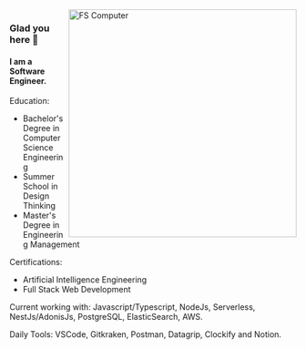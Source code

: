 <img src="https://raw.githubusercontent.com/MicaelliMedeiros/micaellimedeiros/master/image/computer-illustration.png" min-width="400px" max-width="400px" width="400px" align="right" alt="FS Computer">

### Glad you here 👋


#### I am a Software Engineer.

Education:
- Bachelor's Degree in Computer Science Engineering
- Summer School in Design Thinking
- Master's Degree in Engineering Management

Certifications:
- Artificial Intelligence Engineering
- Full Stack Web Development
	
Current working with: 
Javascript/Typescript, NodeJs, Serverless, NestJs/AdonisJs, PostgreSQL, ElasticSearch, AWS.

Daily Tools: 
VSCode, Gitkraken, Postman, Datagrip, Clockify and Notion.

